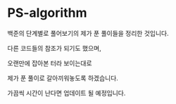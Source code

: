 # PS-algorithm
백준의 단계별로 풀어보기의 제가 푼 풀이들을 정리한 것입니다.

다른 코드들의 참조가 되기도 했으며,

오랜만에 잡아본 터라 보이는대로 

제가 푼 풀이로 갈아끼워놓도록 하겠습니다.

가끔씩 시간이 난다면 업데이트 될 예정입니다.
